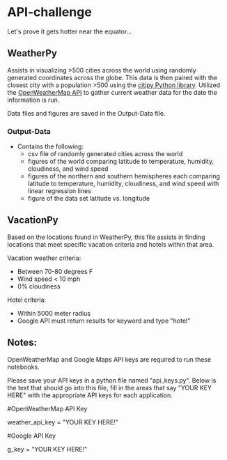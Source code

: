 # API-challenge

Let's prove it gets hotter near the equator...

## WeatherPy

Assists in visualizing >500 cities across the world using randomly generated coordinates across the globe. This data is then paired with the closest city with a population >500 using the [citipy Python library](https://pypi.python.org/pypi/citipy). Utilized the [OpenWeatherMap API](https://openweathermap.org/api) to gather current weather data for the date the information is run.

Data files and figures are saved in the Output-Data file.

### Output-Data

- Contains the following:
    - csv file of randomly generated cities across the world
    - figures of the world comparing latitude to temperature, humidity, cloudiness, and wind speed
    - figures of the northern and southern hemispheres each comparing latitude to temperature, humidity, cloudiness, and wind speed with linear regression lines
    - figure of the data set latitude vs. longitude

## VacationPy

Based on the locations found in WeatherPy, this file assists in finding locations that meet specific vacation criteria and hotels within that area.

Vacation weather criteria:
- Between 70-80 degrees F
- Wind speed < 10 mph
- 0% cloudiness

Hotel criteria:
- Within 5000 meter radius
- Google API must return results for keyword and type "hotel"

## Notes:

OpenWeatherMap and Google Maps API keys are required to run these notebooks.

Please save your API keys in a python file named "api_keys.py". Below is the text that should go into this file, fill in the areas that say "YOUR KEY HERE" with the appropriate API keys for each application.

#OpenWeatherMap API Key

weather_api_key = "YOUR KEY HERE!"

#Google API Key

g_key = "YOUR KEY HERE!"